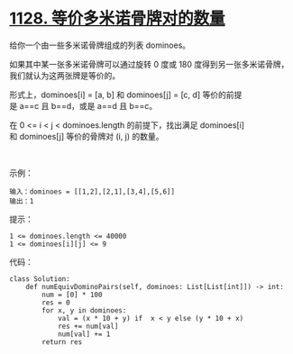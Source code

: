 # [1128. 等价多米诺骨牌对的数量](https://leetcode.cn/problems/number-of-equivalent-domino-pairs/)

给你一个由一些多米诺骨牌组成的列表 dominoes。

如果其中某一张多米诺骨牌可以通过旋转 0 度或 180 度得到另一张多米诺骨牌，我们就认为这两张牌是等价的。

形式上，dominoes[i] = [a, b] 和 dominoes[j] = [c, d] 等价的前提是 a==c 且 b==d，或是 a==d 且 b==c。

在 0 <= i < j < dominoes.length 的前提下，找出满足 dominoes[i] 和 dominoes[j] 等价的骨牌对 (i, j) 的数量。

 

示例：
```
输入：dominoes = [[1,2],[2,1],[3,4],[5,6]]
输出：1
```

提示：
```
1 <= dominoes.length <= 40000
1 <= dominoes[i][j] <= 9
```

代码：
```python3
class Solution:
    def numEquivDominoPairs(self, dominoes: List[List[int]]) -> int:
        num = [0] * 100
        res = 0
        for x, y in dominoes:
            val = (x * 10 + y) if  x < y else (y * 10 + x)
            res += num[val]
            num[val] += 1
        return res
```